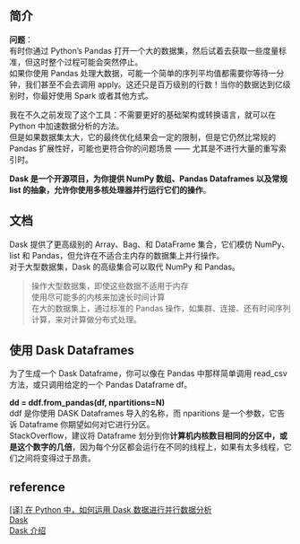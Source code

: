 ## 简介
**问题**：  
有时你通过 Python’s Pandas 打开一个大的数据集，然后试着去获取一些度量标准，但这时整个过程可能会突然停止。  
如果你使用 Pandas 处理大数据，可能一个简单的序列平均值都需要你等待一分钟，我们甚至不会去调用 apply。这还只是百万级别的行数！当你的数据达到亿级别时，你最好使用 Spark 或者其他方式。

我在不久之前发现了这个工具：不需要更好的基础架构或转换语言，就可以在 Python 中加速数据分析的方法。  
但是如果数据集太大，它的最终优化结果会一定的限制，但是它仍然比常规的 Pandas 扩展性好，可能也更符合你的问题场景 —— 尤其是不进行大量的重写索引时。


**Dask 是一个开源项目，为你提供 NumPy 数组、Pandas Dataframes 以及常规 list 的抽象，允许你使用多核处理器并行运行它们的操作**。
## 文档
Dask 提供了更高级别的 Array、Bag、和 DataFrame 集合，它们模仿 NumPy、list 和 Pandas，但允许在不适合主内存的数据集上并行操作。  
对于大型数据集，Dask 的高级集合可以取代 NumPy 和 Pandas。

> 操作大型数据集，即使这些数据不适用于内存  
使用尽可能多的内核来加速长时间计算  
在大的数据集上，通过标准的 Pandas 操作，如集群、连接、还有时间序列计算，来对计算做分布式处理。
## 使用 Dask Dataframes
为了生成一个 Dask Dataframe，你可以像在 Pandas 中那样简单调用 read_csv 方法，或只调用给定的一个 Pandas Dataframe df。

**dd = ddf.from_pandas(df, npartitions=N)**    
ddf 是你使用 DASK Dataframes 导入的名称，而 nparitions 是一个参数，它告诉 Dataframe 你期望如何对它进行分区。  
StackOverflow，建议将 Dataframe 划分到你**计算机内核数目相同的分区中，或是这个数字的几倍**，因为每个分区都会运行在不同的线程上，如果有太多线程，它们之间将变得过于昂贵。


## reference
[[译] 在 Python 中，如何运用 Dask 数据进行并行数据分析](https://juejin.im/post/5c1feeaf5188257f9242b65c)  
[Dask](https://docs.dask.org/en/latest/dataframe.html)  
[Dask 介绍](https://www.cnblogs.com/hellogreen/p/8817863.html)

